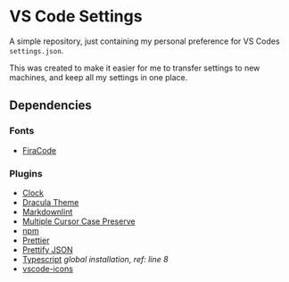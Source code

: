 # VS Code Settings

A simple repository, just containing my personal preference for VS Codes `settings.json`.

This was created to make it easier for me to transfer settings to new machines, and keep all my settings in one place.

## Dependencies

### Fonts
- [FiraCode](https://www.github.com/tonsky/FiraCode)

### Plugins
- [Clock](https://marketplace.visualstudio.com/items?itemName=angelo-breuer.clock)
- [Dracula Theme](https://github.com/dracula/visual-studio-code)
- [Markdownlint](https://github.com/DavidAnson/vscode-markdownlint)
- [Multiple Cursor Case Preserve](https://github.com/Cardinal90/multi-cursor-case-preserve)
- [npm](https://github.com/Microsoft/vscode-npm-scripts)
- [Prettier](https://github.com/prettier/prettier-vscode)
- [Prettify JSON](https://marketplace.visualstudio.com/items?itemName=mohsen1.prettify-json)
- [Typescript](https://github.com/microsoft/typescript) _global installation, ref: line 8_
- [vscode-icons](https://github.com/vscode-icons/vscode-icons)
